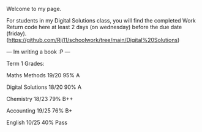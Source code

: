 Welcome to my page.

For students in my Digital Solutions class, you will find the completed Work Return code here at least 2 days (on wednesday) before the due date (friday).
(https://github.com/Rij11/schoolwork/tree/main/Digital%20Solutions)

— Im writing a book :P —

Term 1 Grades:

Maths Methods 19/20 95% A

Digital Solutions 18/20 90% A

Chemistry 18/23 79% B++

Accounting 19/25 76% B+

English 10/25 40% Pass

